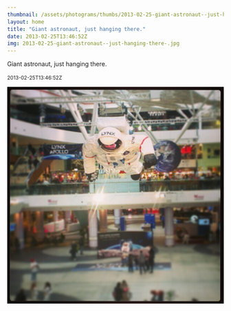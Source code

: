 ```yaml
---
thumbnail: /assets/photograms/thumbs/2013-02-25-giant-astronaut--just-hanging-there-.jpg
layout: home
title: "Giant astronaut, just hanging there."
date: 2013-02-25T13:46:52Z
img: 2013-02-25-giant-astronaut--just-hanging-there-.jpg
---
```


Giant astronaut, just hanging there.

<small>2013-02-25T13:46:52Z</small>

![Giant astronaut, just hanging there.](/assets/photograms/original/2013-02-25-giant-astronaut--just-hanging-there-.jpg)
